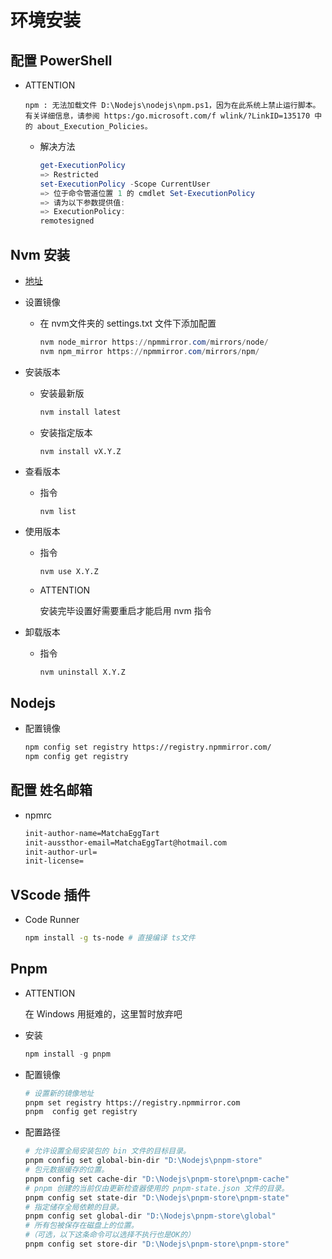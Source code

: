# 环境安装

## 配置 PowerShell

* ATTENTION

  ```log
  npm : 无法加载文件 D:\Nodejs\nodejs\npm.ps1，因为在此系统上禁止运行脚本。有关详细信息，请参阅 https:/go.microsoft.com/f wlink/?LinkID=135170 中的 about_Execution_Policies。
  ```

  * 解决方法

    ```powershell
    get-ExecutionPolicy
    => Restricted
    set-ExecutionPolicy -Scope CurrentUser
    => 位于命令管道位置 1 的 cmdlet Set-ExecutionPolicy  
    => 请为以下参数提供值:
    => ExecutionPolicy:
    remotesigned
    ```

## Nvm 安装

* [地址](https://github.com/coreybutler/nvm-windows)

* 设置镜像
  * 在 nvm文件夹的 settings.txt 文件下添加配置
  
    ``` powershell
    nvm node_mirror https://npmmirror.com/mirrors/node/
    nvm npm_mirror https://npmmirror.com/mirrors/npm/
    ```

* 安装版本

  * 安装最新版

    ```bash
    nvm install latest
    ```
  
  * 安装指定版本

    ```bash
    nvm install vX.Y.Z
    ```

* 查看版本
  
  * 指令

    ```shell
    nvm list
    ```

* 使用版本
  
  * 指令

    ```shell
    nvm use X.Y.Z
    ```
  
  * ATTENTION

    安装完毕设置好需要重启才能启用 nvm 指令

* 卸载版本
  
  * 指令

    ```shell
    nvm uninstall X.Y.Z
    ```

## Nodejs

* 配置镜像

  ```bash
  npm config set registry https://registry.npmmirror.com/
  npm config get registry
  ```

## 配置 姓名邮箱

* npmrc

  ``` txt
  init-author-name=MatchaEggTart
  init-aussthor-email=MatchaEggTart@hotmail.com
  init-author-url=
  init-license=
  ```

## VScode 插件

* Code Runner

  ``` sh
  npm install -g ts-node # 直接编译 ts文件
  ```

## Pnpm

* ATTENTION

  在 Windows 用挺难的，这里暂时放弃吧

* 安装

  ```powershell
  npm install -g pnpm
  ```

* 配置镜像

  ```bash
  # 设置新的镜像地址
  pnpm set registry https://registry.npmmirror.com
  pnpm  config get registry
  ```

* 配置路径

  ```bash
  # 允许设置全局安装包的 bin 文件的目标目录。
  pnpm config set global-bin-dir "D:\Nodejs\pnpm-store"
  # 包元数据缓存的位置。
  pnpm config set cache-dir "D:\Nodejs\pnpm-store\pnpm-cache"
  # pnpm 创建的当前仅由更新检查器使用的 pnpm-state.json 文件的目录。
  pnpm config set state-dir "D:\Nodejs\pnpm-store\pnpm-state"
  # 指定储存全局依赖的目录。
  pnpm config set global-dir "D:\Nodejs\pnpm-store\global"
  # 所有包被保存在磁盘上的位置。
  #（可选，以下这条命令可以选择不执行也是OK的）
  pnpm config set store-dir "D:\Nodejs\pnpm-store\pnpm-store"
  ```
